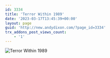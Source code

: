 ```yaml
---
id: 3334
title: 'Terror Within 1989'
date: '2023-03-17T13:45:39+00:00'
layout: page
guid: 'http://new.andydixon.com/?page_id=3334'
trx_addons_post_views_count:
    - '1'
---
```


![Terror Within 1989](https://i0.wp.com/assets.g8x2.ldn.idrivee2-23.com/posters/Terror%20Within%201989%2001.jpg?w=1200&ssl=1 "Terror Within 1989")